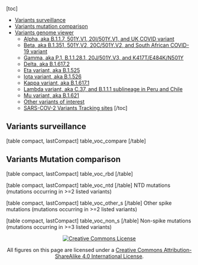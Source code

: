 [toc]
- [Variants surveillance](#variants.surveillance)
- [Variants mutation comparison](#variants.mutation.comparison)
- [Variants genome viewer](/page/mutation-viewer/#variants.genome.viewer)
  - [Alpha, aka B.1.1.7, 501Y.V1, 20I/501Y.V1, and UK COVID variant](/page/mutation-viewer/#alpha)
  - [Beta, aka B.1.351, 501Y.V2, 20C/501Y.V2, and South African COVID-19 variant](/page/mutation-viewer/#beta)
  - [Gamma, aka P.1, B.1.1.28.1, 20J/501Y.V3, and K417T/E484K/N501Y](/page/mutation-viewer/#gamma)
  - [Delta, aka B.1.617.2](/page/mutation-viewer/#delta)
  - [Eta variant, aka B.1.525](/page/mutation-viewer/#eta)
  - [Iota variant, aka B.1.526](/page/mutation-viewer/#iota)
  - [Kappa variant, aka B.1.617.1](/page/mutation-viewer/#kappa)
  - [Lambda variant, aka C.37, and B.1.1.1 sublineage in Peru and Chile](/page/mutation-viewer/#lambda)
  - [Mu variant, aka B.1.621](/page/mutation-viewer/#mu)
  - [Other variants of interest](/page/mutation-viewer/#other.variants.of.interest)
  - [SARS-COV-2 Variants Tracking sites](/page/mutation-viewer/#sars-cov-2.variants.tracking.sites)
[/toc]

<div style="clear: both; height: 0;" />

## Variants surveillance

[table compact, lastCompact]
table_voc_compare
[/table]

## Variants Mutation comparison

[table compact, lastCompact]
table_voc_rbd
[/table]

[table compact, lastCompact]
table_voc_ntd
[/table]
NTD mutations (mutations occurring in >=2 listed variants)


[table compact, lastCompact]
table_voc_other_s
[/table]
Other spike mutations (mutations occurring in >=2 listed variants)


[table compact, lastCompact]
table_voc_non_s
[/table]
Non-spike mutations (mutations occurring in >=3 listed variants)


<div style="text-align: center;">

[![Creative Commons
License](CC-BY-SA_icon.svg)](http://creativecommons.org/licenses/by-sa/4.0/)

All figures on this page are licensed under a [Creative Commons
Attribution-ShareAlike 4.0 International
License](http://creativecommons.org/licenses/by-sa/4.0/).

</div>

